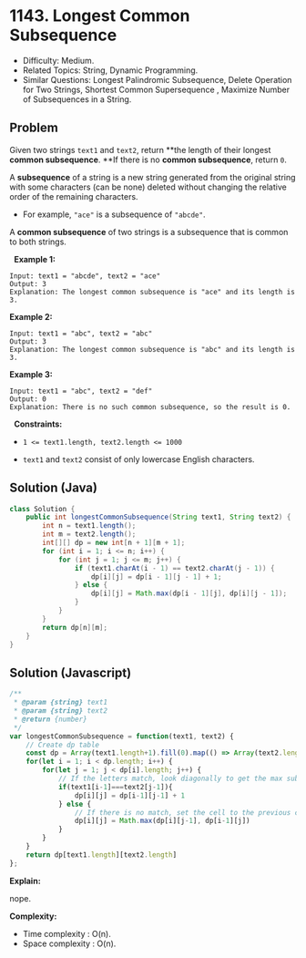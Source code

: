 # 1143. Longest Common Subsequence

- Difficulty: Medium.
- Related Topics: String, Dynamic Programming.
- Similar Questions: Longest Palindromic Subsequence, Delete Operation for Two Strings, Shortest Common Supersequence , Maximize Number of Subsequences in a String.

## Problem

Given two strings ```text1``` and ```text2```, return **the length of their longest **common subsequence**. **If there is no **common subsequence**, return ```0```.

A **subsequence** of a string is a new string generated from the original string with some characters (can be none) deleted without changing the relative order of the remaining characters.


	
- For example, ```"ace"``` is a subsequence of ```"abcde"```.


A **common subsequence** of two strings is a subsequence that is common to both strings.

 
**Example 1:**

```
Input: text1 = "abcde", text2 = "ace" 
Output: 3  
Explanation: The longest common subsequence is "ace" and its length is 3.
```

**Example 2:**

```
Input: text1 = "abc", text2 = "abc"
Output: 3
Explanation: The longest common subsequence is "abc" and its length is 3.
```

**Example 3:**

```
Input: text1 = "abc", text2 = "def"
Output: 0
Explanation: There is no such common subsequence, so the result is 0.
```

 
**Constraints:**


	
- ```1 <= text1.length, text2.length <= 1000```
	
- ```text1``` and ```text2``` consist of only lowercase English characters.


## Solution (Java)
```java
class Solution {
    public int longestCommonSubsequence(String text1, String text2) {
        int n = text1.length();
        int m = text2.length();
        int[][] dp = new int[n + 1][m + 1];
        for (int i = 1; i <= n; i++) {
            for (int j = 1; j <= m; j++) {
                if (text1.charAt(i - 1) == text2.charAt(j - 1)) {
                    dp[i][j] = dp[i - 1][j - 1] + 1;
                } else {
                    dp[i][j] = Math.max(dp[i - 1][j], dp[i][j - 1]);
                }
            }
        }
        return dp[n][m];
    }
}
```

## Solution (Javascript)

```javascript
/**
 * @param {string} text1
 * @param {string} text2
 * @return {number}
 */
var longestCommonSubsequence = function(text1, text2) {
    // Create dp table
    const dp = Array(text1.length+1).fill(0).map(() => Array(text2.length+1).fill(0))
    for(let i = 1; i < dp.length; i++) {
        for(let j = 1; j < dp[i].length; j++) {
            // If the letters match, look diagonally to get the max subsequence before this letter and add one
            if(text1[i-1]===text2[j-1]){
                dp[i][j] = dp[i-1][j-1] + 1
            } else {
                // If there is no match, set the cell to the previous current longest subsequence
                dp[i][j] = Math.max(dp[i][j-1], dp[i-1][j])
            }
        }
    }
    return dp[text1.length][text2.length]
};
```

**Explain:**

nope.

**Complexity:**

* Time complexity : O(n).
* Space complexity : O(n).
